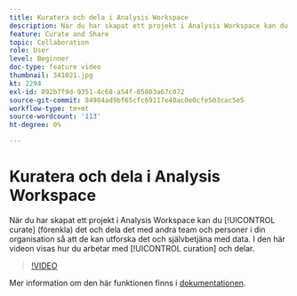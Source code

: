 ```yaml
---
title: Kuratera och dela i Analysis Workspace
description: När du har skapat ett projekt i Analysis Workspace kan du strukturera (förenkla) det och dela det med andra team och personer i organisationen så att de kan utforska det och själva använda data. I den här videon visas hur du arbetar med kurser och delning.
feature: Curate and Share
topic: Collaboration
role: User
level: Beginner
doc-type: feature video
thumbnail: 341021.jpg
kt: 2294
exl-id: 892b7f9d-9351-4c68-a54f-85803a67c072
source-git-commit: 84984ad9bf65cfc69117e40ac0e0cfe503cac5e5
workflow-type: tm+mt
source-wordcount: '113'
ht-degree: 0%

---
```


# Kuratera och dela i Analysis Workspace

När du har skapat ett projekt i Analysis Workspace kan du [!UICONTROL curate] (förenkla) det och dela det med andra team och personer i din organisation så att de kan utforska det och självbetjäna med data. I den här videon visas hur du arbetar med [!UICONTROL curation] och delar.

>[!VIDEO](https://video.tv.adobe.com/v/341021/?quality=12&learn=on)

Mer information om den här funktionen finns i [dokumentationen](https://experienceleague.adobe.com/docs/analytics/analyze/analysis-workspace/curate-share/curate.html?lang=en).
